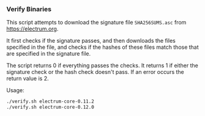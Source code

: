 ### Verify Binaries
This script attempts to download the signature file `SHA256SUMS.asc` from https://electrum.org.

It first checks if the signature passes, and then downloads the files specified in the file, and checks if the hashes of these files match those that are specified in the signature file.

The script returns 0 if everything passes the checks. It returns 1 if either the signature check or the hash check doesn't pass. If an error occurs the return value is 2.

Usage:

```sh
./verify.sh electrum-core-0.11.2
./verify.sh electrum-core-0.12.0
```
